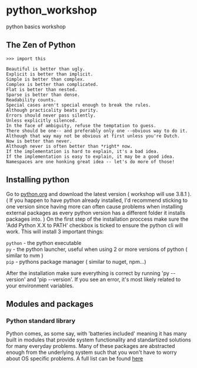 # python_workshop
python basics workshop

## The Zen of Python
  `>>> import this`

  ```
  Beautiful is better than ugly.  
  Explicit is better than implicit.  
  Simple is better than complex.  
  Complex is better than complicated.  
  Flat is better than nested.  
  Sparse is better than dense.  
  Readability counts.  
  Special cases aren't special enough to break the rules.  
  Although practicality beats purity.  
  Errors should never pass silently.  
  Unless explicitly silenced.  
  In the face of ambiguity, refuse the temptation to guess.  
  There should be one-- and preferably only one --obvious way to do it.  
  Although that way may not be obvious at first unless you're Dutch.  
  Now is better than never.  
  Although never is often better than *right* now.  
  If the implementation is hard to explain, it's a bad idea.  
  If the implementation is easy to explain, it may be a good idea.  
  Namespaces are one honking great idea -- let's do more of those!
  ```

## Installing python
  Go to [python.org](https://www.python.org/downloads/release/python-381/) and download the latest version ( workshop will use 3.8.1 ). ( If you happen to have python already installed, I'd recommend sticking to one version since having more can often cause problems when installing external packages as every python version has a different folder it installs packages into. ) On the first step of the installation proccess make sure the 'Add Python X.X to PATH' checkbox is ticked to ensure the python cli will work. This will install 3 important things:
  
  `python` - the python executable  
  `py` - the python launcher, useful when using 2 or more versions of python ( similar to nvm )  
  `pip` - pythons package manager ( similar to nuget, npm...)  
  
   After the installation make sure everything is correct by running 'py --version' and 'pip --version'. If you see an error, it's most likely related to your environment variables.

## Modules and packages
  ### Python standard library
  Python comes, as some say, with 'batteries included' meaning it has many built in modules that provide system functionality and standartized solutions for many everyday problems. Many of these packages are abstracted enough from the underlying system such that you won't have to worry about OS specific problems. A full list
  can be found [here](https://docs.python.org/3/library/)